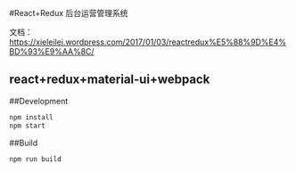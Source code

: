 #React+Redux 后台运营管理系统

文档：https://xieleilei.wordpress.com/2017/01/03/reactredux%E5%88%9D%E4%BD%93%E9%AA%8C/

react+redux+material-ui+webpack
-------------------------------

##Development


```sh
npm install
npm start
```

##Build

```sh
npm run build
```

